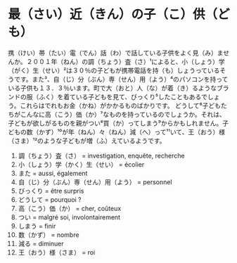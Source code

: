 最（さい）近（きん）の子（こ）供（ども）
========================

携（けい）帯（たい）電（でん）話（わ）で話している子供をよく見（み）ませんか。２００１年（ねん）の調（ちょう）査（さ）¹によると、小（しょう）学（がく）生（せい）²は３０％の子どもが携帯電話を持（も）しょうっているそうです。また³、自（じ）分（ぶん）専（せん）用（よう）⁴のパソコンを持っている子供も１３．３％います。町で大（おと）人（な）が着（き）るようなブランドの服（ふく）を着ている子どもを見て、びっくり⁵したこともあるでしょう。これらはでれもお金（かね）がかかるものばかりです。
どうして⁶子どもたちがこんなに高（こう）価（か）⁷なものを持っているのでしょうか。それは、子どもが欲しがるものを親がつい⁸買（か）ってしまう⁹からかもしれません。子どもの数（かず）¹⁰が年（ねん）々（ねん）減（へ）って¹¹いて、王（おう）様（さま）¹²のような子どもが増（ふ）えているようです。


1. 調（ちょう）査（さ） = investigation, enquête, recherche
2. 小（しょう）学（かく）生（せい） = écolier
3. また = aussi, également
4. 自（じ）分（ぶん）専（せん）用（よう） = personnel
5. びっくり = être surpris
6. どうして = pourquoi ?
7. 高（こう）価（か） = cher, coûteux
8. つい = malgré soi, involontairement
9. しまう = finir
10. 数（かず） = nombre
11. 減る = diminuer
12. 王（おう）様（さま） = roi